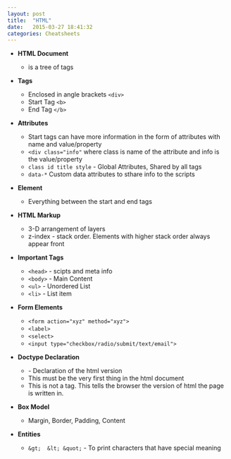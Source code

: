 ```yaml
---
layout: post
title:  "HTML"
date:   2015-03-27 18:41:32
categories: Cheatsheets
---
```


* __HTML Document__
  * is a tree of tags

* __Tags__
  * Enclosed in angle brackets `<div>`
  * Start Tag `<b>`
  * End Tag `</b>`

* __Attributes__
  * Start tags can have more information in the form of attributes with name and value/property
  * `<div class="info"` where class is name of the attribute and info is the value/property
  * `class id title style` - Global Attributes, Shared by all tags
  * `data-*` Custom data attributes to sthare info to the scripts

* __Element__
  * Everything between the start and end tags

* __HTML Markup__
  * 3-D arrangement of layers
  * z-index - stack order. Elements with higher stack order always appear front

* __Important Tags__
  * `<head>` - scipts and meta info
  * `<body>` - Main Content
  * `<ul>` - Unordered List
  * `<li>` - List item

* __Form Elements__
  * `<form action="xyz" method="xyz">` 
  * `<label>`
  * `<select>`
  * `<input type="checkbox/radio/submit/text/email">`

* __Doctype Declaration__
  * <!DOCTYPE html> - Declaration of the html version
  * This must be the very first thing in the html document
  * This is not a tag. This tells the browser the version of html the page is written in.

* __Box Model__
  * Margin, Border, Padding, Content

* __Entities__
  * `&gt;  &lt; &quot;` - To print characters that have special meaning